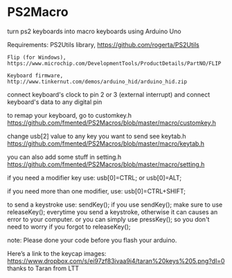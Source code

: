 # PS2Macro
turn ps2 keyboards into macro keyboards using Arduino Uno

Requirements:
    PS2Utils library,
    https://github.com/rogerta/PS2Utils
    
    Flip (for Windows),
    https://www.microchip.com/DevelopmentTools/ProductDetails/PartNO/FLIP
    
    Keyboard firmware,
    http://www.tinkernut.com/demos/arduino_hid/arduino_hid.zip

connect keyboard's clock to pin 2 or 3 (external interrupt)
and connect keyboard's data to any digital pin

to remap your keyboard, go to customkey.h
https://github.com/fmented/PS2Macros/blob/master/macro/customkey.h

change usb[2] value to any key you want to send
see keytab.h
https://github.com/fmented/PS2Macros/blob/master/macro/keytab.h

you can also add some stuff in setting.h
https://github.com/fmented/PS2Macros/blob/master/macro/setting.h

if you need a modifier key use:
usb[0]=CTRL; or usb[0]=ALT;

if you need more than one modifier, use:
usb[0]=CTRL+SHIFT;

to send a keystroke use:
sendKey();
if you use sendKey(); make sure to use releaseKey(); everytime you send a keystroke, 
otherwise it can causes an error to your computer.
or you can simply use pressKey(); so you don't need to worry if you forgot to releaseKey(); 

note: Please done your code before you flash your arduino.


Here’s a link to the keycap images:
https://www.dropbox.com/s/ei97zf83ivaa9i4/taran%20keys%205.png?dl=0
thanks to Taran from LTT

      
   

